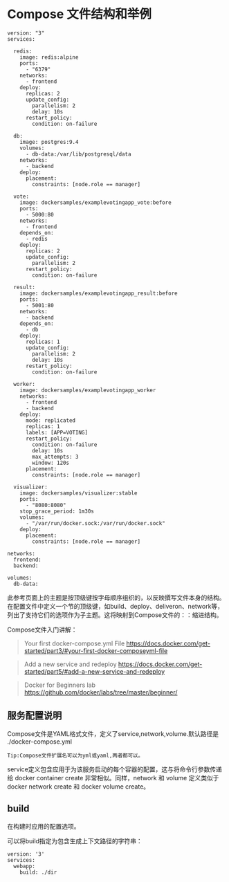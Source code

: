 # Compose 文件结构和举例
```
version: "3"
services:

  redis:
    image: redis:alpine
    ports:
      - "6379"
    networks:
      - frontend
    deploy:
      replicas: 2
      update_config:
        parallelism: 2
        delay: 10s
      restart_policy:
        condition: on-failure

  db:
    image: postgres:9.4
    volumes:
      - db-data:/var/lib/postgresql/data
    networks:
      - backend
    deploy:
      placement:
        constraints: [node.role == manager]

  vote:
    image: dockersamples/examplevotingapp_vote:before
    ports:
      - 5000:80
    networks:
      - frontend
    depends_on:
      - redis
    deploy:
      replicas: 2
      update_config:
        parallelism: 2
      restart_policy:
        condition: on-failure

  result:
    image: dockersamples/examplevotingapp_result:before
    ports:
      - 5001:80
    networks:
      - backend
    depends_on:
      - db
    deploy:
      replicas: 1
      update_config:
        parallelism: 2
        delay: 10s
      restart_policy:
        condition: on-failure

  worker:
    image: dockersamples/examplevotingapp_worker
    networks:
      - frontend
      - backend
    deploy:
      mode: replicated
      replicas: 1
      labels: [APP=VOTING]
      restart_policy:
        condition: on-failure
        delay: 10s
        max_attempts: 3
        window: 120s
      placement:
        constraints: [node.role == manager]

  visualizer:
    image: dockersamples/visualizer:stable
    ports:
      - "8080:8080"
    stop_grace_period: 1m30s
    volumes:
      - "/var/run/docker.sock:/var/run/docker.sock"
    deploy:
      placement:
        constraints: [node.role == manager]

networks:
  frontend:
  backend:

volumes:
  db-data:
```

此参考页面上的主题是按顶级键按字母顺序组织的，以反映撰写文件本身的结构。在配置文件中定义一个节的顶级键，如build、deploy、deliveron、network等，列出了支持它们的选项作为子主题。这将映射到Compose文件的<key>：<Options>：<value>缩进结构。

Compose文件入门讲解：

> Your first docker-compose.yml File <https://docs.docker.com/get-started/part3/#your-first-docker-composeyml-file>

>Add a new service and redeploy  <https://docs.docker.com/get-started/part5/#add-a-new-service-and-redeploy>

>Docker for Beginners lab <https://github.com/docker/labs/tree/master/beginner/>

## 服务配置说明
Compose文件是YAML格式文件，定义了service,network,volume.默认路径是 ./docker-compose.yml

    Tip:Compose文件扩展名可以为yml或yaml,两者都可以。

service定义包含应用于为该服务启动的每个容器的配置，这与将命令行参数传递给 docker container create 非常相似。同样，network 和 volume 定义类似于 docker network create 和 docker volume create。

## build
在构建时应用的配置选项。

可以将build指定为包含生成上下文路径的字符串：
```
version: '3'
services:
  webapp:
    build: ./dir
```